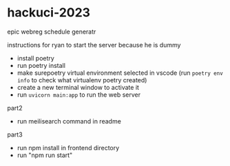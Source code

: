 # hackuci-2023
epic webreg schedule generatr

instructions for ryan to start the server because he is dummy
 - install poetry
 - run poetry install
 - make surepoetry virtual environment selected in vscode (run `poetry env info` to check what virtualenv poetry created)
 - create a new terminal window to activate it
 - run `uvicorn main:app` to run the web server

part2
 - run meilisearch command in readme

part3
 - run npm install in frontend directory
 - run "npm run start"
